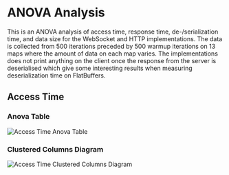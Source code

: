# ANOVA Analysis

This is an ANOVA analysis of access time, response time, de-/serialization time, and data size for the WebSocket and HTTP implementations. The data is collected from 500 iterations preceded by 500 warmup iterations on 13 maps where the amount of data on each map varies. The implementations does not print anything on the client once the response from the server is deserialised which give some interesting results when measuring deserialization time on FlatBuffers.

## Access Time

### Anova Table

![Access Time Anova Table](https://github.com/d15johro/examensarbete-vt18/pilot_study/without_print/img/access_time_anova_table.png)

### Clustered Columns Diagram

![Access Time Clustered Columns Diagram](https://github.com/d15johro/examensarbete-vt18/pilot_study/without_print/img/access_time_clustered_columns_diagram)

